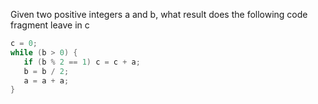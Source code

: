 Given two positive integers a and b, what result does the following code fragment leave in c

```java
c = 0;
while (b > 0) {
   if (b % 2 == 1) c = c + a;
   b = b / 2;
   a = a + a;
}
```
